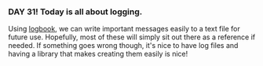 ### DAY 31!  Today is all about logging.

Using [logbook](https://logbook.readthedocs.io/en/stable/), we can write important messages easily to a text file for future use.  Hopefully, most of these will simply sit out there as a reference if needed.  If something goes wrong though, it's nice to have log files and having a library that makes creating them easily is nice! 

